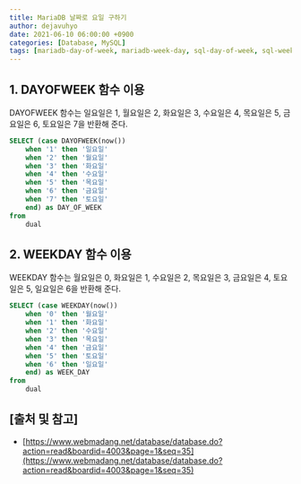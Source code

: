 ```yaml
---
title: MariaDB 날짜로 요일 구하기
author: dejavuhyo
date: 2021-06-10 06:00:00 +0900
categories: [Database, MySQL]
tags: [mariadb-day-of-week, mariadb-week-day, sql-day-of-week, sql-week-day, mariadb-요일, sql-요일]
---
```


## 1. DAYOFWEEK 함수 이용
DAYOFWEEK 함수는 일요일은 1, 월요일은 2, 화요일은 3, 수요일은 4, 목요일은 5, 금요일은 6, 토요일은 7을 반환해 준다.

```sql
SELECT (case DAYOFWEEK(now())
    when '1' then '일요일'
    when '2' then '월요일'
    when '3' then '화요일'
    when '4' then '수요일'
    when '5' then '목요일'
    when '6' then '금요일'
    when '7' then '토요일'
    end) as DAY_OF_WEEK
from
    dual
```

## 2. WEEKDAY 함수 이용
WEEKDAY 함수는 월요일은 0, 화요일은 1, 수요일은 2, 목요일은 3, 금요일은 4, 토요일은 5, 일요일은 6을 반환해 준다.

```sql
SELECT (case WEEKDAY(now())
    when '0' then '월요일'
    when '1' then '화요일'
    when '2' then '수요일'
    when '3' then '목요일'
    when '4' then '금요일'
    when '5' then '토요일'
    when '6' then '일요일'
    end) as WEEK_DAY
from
    dual
```

## [출처 및 참고]
* [https://www.webmadang.net/database/database.do?action=read&boardid=4003&page=1&seq=35](https://www.webmadang.net/database/database.do?action=read&boardid=4003&page=1&seq=35)
